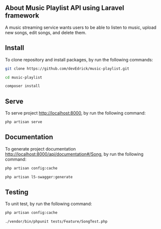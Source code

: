 ## About Music Playlist API using Laravel framework

A music streaming service wants users to be able to listen to music, upload new songs, edit songs, and delete them.


## Install

To clone repository and install packages, by run the following commands:

``` bash
git clone https://github.com/devEdrick/music-playlist.git
```
``` bash
cd music-playlist
```
``` bash
composer install
```
## Serve

To serve project [http://localhost:8000](http://localhost:8000), by run the following command:
``` bash
php artisan serve
```

## Documentation

To generate project documentation [http://localhost:8000/api/documentation#/Song](http://localhost:8000/api/documentation#/Song), by run the following command:

``` bash
php artisan config:cache
```
``` bash
php artisan l5-swagger:generate
```

## Testing

To unit test, by run the following command:

``` bash
php artisan config:cache
```
``` bash
./vendor/bin/phpunit tests/Feature/SongTest.php
```
